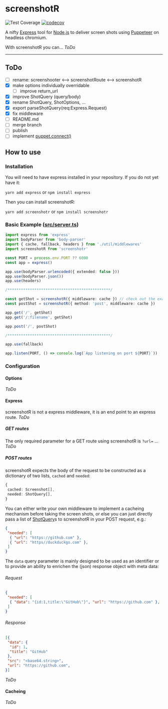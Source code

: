 # screenshotR

![Test Coverage](https://github.com/dkress59/screenshot-puppet/workflows/Test%20Coverage/badge.svg?branch=module) [![codecov](https://codecov.io/gh/dkress59/screenshot-puppet/branch/module/graph/badge.svg?token=NEOGL6B5FF)](https://codecov.io/gh/dkress59/screenshot-puppet)

A nifty [Express](https://expressjs.com) tool for [Node.js](https://nodejs.org/) to deliver screen shots using [Puppeteer](https://pptr.dev) on headless chromium.

With screenshotR you can… _ToDo_

___

## ToDo

- [ ] rename: screenshooter <–> screenshotRoute <–> screenshotR
- [X] make options individually overridable
  - [ ] improve return_url
- [X] improve ShotQuery (query/body)
- [X] rename ShotQuery, ShotOptions, …
- [X] export parseShotQuery(req:Express.Request)
- [X] fix middleware
- [ ] README.md
- [ ] merge branch
- [ ] publish
- [ ] implement [puppet.connect()](https://pptr.dev/#?product=Puppeteer&version=v5.5.0&show=api-puppeteerconnectoptions)

## How to use

### Installation

You will need to have express installed in your repository. If you do not yet have it:

`yarn add express` or `npm install express`

Then you can install screenshotR:

`yarn add screenshotr` or `npm install screenshotr`

### Basic Example ([src/server.ts](https://github.com/dkress59/screenshot-puppet/blob/module/src/server.ts))

```typescript
import express from 'express'
import bodyParser from 'body-parser'
import { cache, fallback, headers } from './util/middlewares'
import screenshotR from 'screenshotr'

const PORT = process.env.PORT ?? 6000
const app = express()

app.use(bodyParser.urlencoded({ extended: false }))
app.use(bodyParser.json())
app.use(headers)

/**********************************************/

const getShot = screenshotR({ middleware: cache }) // check out the example middleware!
const postShot = screenshotR({ method: 'post', middleware: cache })

app.get('/', getShot)
app.get('/:filename', getShot)

app.post('/', postShot)

/**********************************************/

app.use(fallback)

app.listen(PORT, () => console.log(`App listening on port ${PORT}`))
```

### Configuration

#### Options

_ToDo_

#### Express

screenshotR is not a express middleware, it is an end point to an express route. _ToDo_

##### GET routes

The only required parameter for a GET route using screenshotR is `?url=` …
_ToDo_

##### POST routes

screenshotR expects the body of the request to be constructed as a dictionary of two lists, `cached` and `needed`:

```ts
{
 cached: Screenshot[],
 needed: ShotQuery[],
}
```

You can either write your own middleware to implement a cacheing mechanism before taking the screen shots, or else you can just directly pass a list of [ShotQuery](https://github.com/dkress59/screenshot-puppet/blob/module/src/types.ts#L37)s to screenshotR in your POST request, e.g.:

```json
{
 "needed": [
  { "url": "https://github.com" },
  { "url": "https//duckduckgo.com" },
 ]
}
```

The `data` query parameter is mainly designed to be used as an identifier or to provide an ability to enrichen the (json) response object with meta data:

###### Request

```json
{
 "needed": [
  { "data": "{id:1,title:\"GitHub\"}", "url": "https://github.com" },
 ]
}
```

###### Response

```json
[{
 "data": {
  "id": 1,
  "title": "GitHub"
 },
 "src": "<base64.string>",
 "url": "https://github.com",
}]
```

_ToDo_

#### Cacheing

_ToDo_

